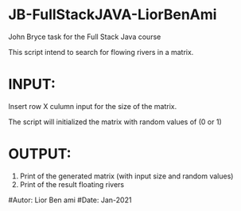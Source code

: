 # JB-FullStackJAVA-LiorBenAmi
John Bryce task for the Full Stack Java course

 This script intend to search for flowing rivers in a matrix.
 # INPUT: 
 Insert row X culumn input for the size of the matrix.
 
 The script will initialized the matrix with random values of (0 or 1)
 # OUTPUT: 
 1) Print of the generated matrix (with input size and random values)
 2) Print of the result floating rivers

 #Autor: Lior Ben ami
 #Date: Jan-2021
